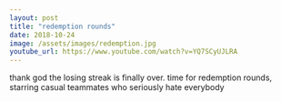 ```yaml
---
layout: post
title: "redemption rounds"
date: 2018-10-24
image: /assets/images/redemption.jpg
youtube_url: https://www.youtube.com/watch?v=YQ7SCyUJLRA
---
```


thank god the losing streak is finally over. time for redemption rounds, starring casual teammates who seriously hate everybody
